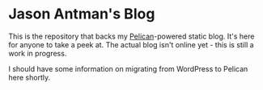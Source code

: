 Jason Antman's Blog
===================

This is the repository that backs my [Pelican](http://getpelican.com)-powered
static blog. It's here for anyone to take a peek at. The actual blog isn't
online yet - this is still a work in progress.

I should have some information on migrating from WordPress to Pelican here
shortly.
